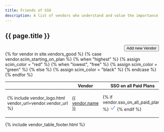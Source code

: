 ```yaml
---
title: Friends of SSO
description: A list of vendors who understand and value the importance of security.
---
```


## {{ page.title }}

<div style="text-align: right;">
  <a href="{{ site.github_url }}/issues/new?template=new-vendor.md" target="_blank"><button>Add new Vendor</button></a>
</div>

<table class="sortable">
  <thead>
    <tr>
      <th class="sorttable_nosort"></th>
      <th>Vendor</th>
      <th>SSO on all Paid Plans</th>
      <th>SSO on Free Plans</th>
      <th>SCIM starting on Plan</th>
      <th>Source</th>
      <th>Updated</th>
      <th class="sorttable_nosort"></th>
    </tr>
  </thead>
  <tbody>
    {% for vendor in site.vendors_good %}
      {% case vendor.scim_starting_on_plan %}
        {% when "highest" %}
          {% assign scim_color = "red" %}
        {% when "lowest", "free" %}
          {% assign scim_color = "green" %}
        {% else %}
          {% assign scim_color = "black" %}
      {% endcase %}
      <tr>
        <td class="actions">
          {% include vendor_logo.html vendor_url=vendor.vendor_url %}
        </td>
        <td><a href="{{ vendor.vendor_url }}" target="_blank">{{ vendor.name }}</a></td>
        <td>
          {% if vendor.sso_on_all_paid_plans %}
            <img src="img/checkmark_blue.svg" width="20" height="20" alt="Yes" />
          {% endif %}
        </td>
        <td>
          {% if vendor.sso_on_free_plans %}
            <img src="img/checkmark_green.svg" width="20" height="20" alt="Yes" />
          {% endif %}
        </td>
        <td style="color: {{ scim_color }}; font-weight: bold; text-align: center;">
          {{ vendor.scim_starting_on_plan }}
        </td>
        <td style="text-align: center;">
          {% include vendor_pricing_sources.html pricing_sources=vendor.sources %}
        </td>
        <td>{{ vendor.updated_at }}</td>
        <td class="actions">
          {% include vendor_edit_link.html vendor_path=vendor.path vendor_name=vendor.name %}
        </td>
      </tr>
    {% endfor %}
  </tbody>
</table>

{% include vendor_table_footer.html %}